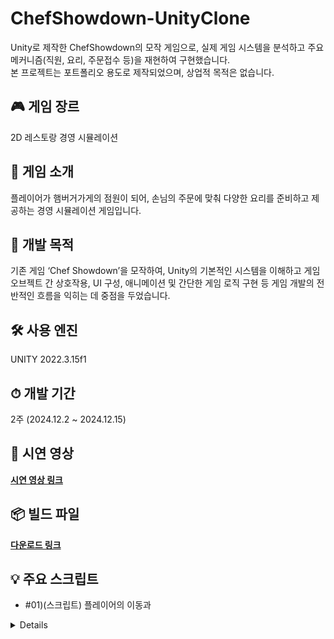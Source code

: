 # ChefShowdown-UnityClone
Unity로 제작한 ChefShowdown의 모작 게임으로, 실제 게임 시스템을 분석하고 주요 메커니즘(직원, 요리, 주문접수 등)을 재현하여 구현했습니다.  
본 프로젝트는 포트폴리오 용도로 제작되었으며, 상업적 목적은 없습니다.

## 🎮 게임 장르
2D 레스토랑 경영 시뮬레이션

## 🍔 게임 소개
플레이어가 햄버거가게의 점원이 되어, 손님의 주문에 맞춰 다양한 요리를 준비하고 제공하는 경영 시뮬레이션 게임입니다.

## 🎯 개발 목적
기존 게임 ‘Chef Showdown’을 모작하여, Unity의 기본적인 시스템을 이해하고 게임 오브젝트 간 상호작용, UI 구성, 애니메이션 및 간단한 게임 로직 구현 등 게임 개발의 전반적인 흐름을 익히는 데 중점을 두었습니다.

## 🛠 사용 엔진
UNITY 2022.3.15f1

## ⏱ 개발 기간
2주 (2024.12.2 ~ 2024.12.15)

## 🎥 시연 영상  
**[시연 영상 링크](https://www.youtube.com/watch?v=영상ID)**

## 📦 빌드 파일  
**[다운로드 링크](https://www.youtube.com/watch?v=영상ID)**

## 💡 주요 스크립트
- #01)(스크립트) 플레이어의 이동과 
<details> ... </details>
